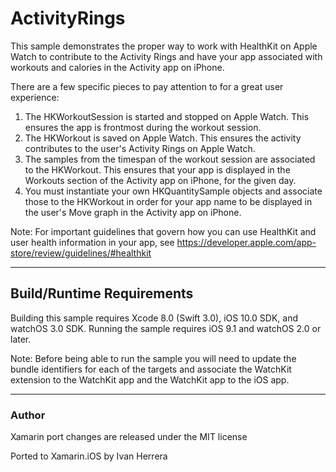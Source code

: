 ActivityRings
=============

This sample demonstrates the proper way to work with HealthKit on Apple Watch to contribute to the Activity Rings and have your app associated with workouts and calories in the Activity app on iPhone.

There are a few specific pieces to pay attention to for a great user experience:

1. The HKWorkoutSession is started and stopped on Apple Watch. This ensures the app is frontmost during the workout session.
2. The HKWorkout is saved on Apple Watch. This ensures the activity contributes to the user's Activity Rings on Apple Watch.
3. The samples from the timespan of the workout session are associated to the HKWorkout. This ensures that your app is displayed in the Workouts section of the Activity app on iPhone, for the given day.
4. You must instantiate your own HKQuantitySample objects and associate those to the HKWorkout in order for your app name to be displayed in the user's Move graph in the Activity app on iPhone.

Note: For important guidelines that govern how you can use HealthKit and user health information in your app, see https://developer.apple.com/app-store/review/guidelines/#healthkit

---
## Build/Runtime Requirements

Building this sample requires Xcode 8.0 (Swift 3.0), iOS 10.0 SDK, and watchOS 3.0 SDK.
Running the sample requires iOS 9.1 and watchOS 2.0 or later.

Note: Before being able to run the sample you will need to update the bundle identifiers for each of the targets and associate the WatchKit extension to the WatchKit app and the WatchKit app to the iOS app.

---

### Author
Xamarin port changes are released under the MIT license

Ported to Xamarin.iOS by Ivan Herrera
